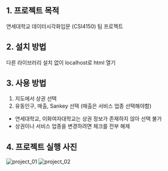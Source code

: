 ## 1. 프로젝트 목적

연세대학교 데이터시각화입문 (CSI4150) 팀 프로젝트

## 2. 설치 방법

다른 라이브러리 설치 없이 localhost로 html 열기

## 3. 사용 방법

1. 지도에서 상권 선택
2. 유동인구, 매출, Sankey 선택 (매출은 서비스 업종 선택해야함)

- 연세대학교, 이화여자대학교는 상권 정보가 존재하지 않아 선택 불가
- 상권이나 서비스 업종을 변경하려면 체크를 전부 해제

## 4. 프로젝트 실행 사진

![project_01](/data/project_01.png)
![project_02](/data/project_02.png)
